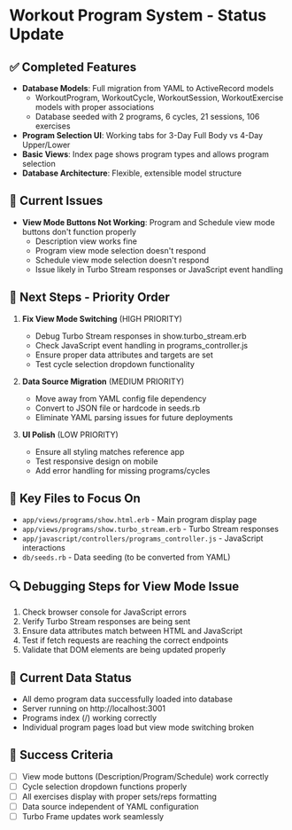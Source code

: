 # Workout Program System - Status Update

## ✅ **Completed Features**
- **Database Models**: Full migration from YAML to ActiveRecord models
  - WorkoutProgram, WorkoutCycle, WorkoutSession, WorkoutExercise models with proper associations
  - Database seeded with 2 programs, 6 cycles, 21 sessions, 106 exercises
- **Program Selection UI**: Working tabs for 3-Day Full Body vs 4-Day Upper/Lower
- **Basic Views**: Index page shows program types and allows program selection
- **Database Architecture**: Flexible, extensible model structure

## 🔧 **Current Issues**
- **View Mode Buttons Not Working**: Program and Schedule view mode buttons don't function properly
  - Description view works fine
  - Program view mode selection doesn't respond
  - Schedule view mode selection doesn't respond
  - Issue likely in Turbo Stream responses or JavaScript event handling

## 🚧 **Next Steps - Priority Order**
1. **Fix View Mode Switching** (HIGH PRIORITY)
   - Debug Turbo Stream responses in show.turbo_stream.erb
   - Check JavaScript event handling in programs_controller.js
   - Ensure proper data attributes and targets are set
   - Test cycle selection dropdown functionality

2. **Data Source Migration** (MEDIUM PRIORITY)
   - Move away from YAML config file dependency
   - Convert to JSON file or hardcode in seeds.rb
   - Eliminate YAML parsing issues for future deployments

3. **UI Polish** (LOW PRIORITY)
   - Ensure all styling matches reference app
   - Test responsive design on mobile
   - Add error handling for missing programs/cycles

## 📁 **Key Files to Focus On**
- `app/views/programs/show.html.erb` - Main program display page
- `app/views/programs/show.turbo_stream.erb` - Turbo Stream responses
- `app/javascript/controllers/programs_controller.js` - JavaScript interactions
- `db/seeds.rb` - Data seeding (to be converted from YAML)

## 🔍 **Debugging Steps for View Mode Issue**
1. Check browser console for JavaScript errors
2. Verify Turbo Stream responses are being sent
3. Ensure data attributes match between HTML and JavaScript
4. Test if fetch requests are reaching the correct endpoints
5. Validate that DOM elements are being updated properly

## 💾 **Current Data Status**
- All demo program data successfully loaded into database
- Server running on http://localhost:3001
- Programs index (/) working correctly
- Individual program pages load but view mode switching broken

## 🎯 **Success Criteria**
- [ ] View mode buttons (Description/Program/Schedule) work correctly
- [ ] Cycle selection dropdown functions properly
- [ ] All exercises display with proper sets/reps formatting
- [ ] Data source independent of YAML configuration
- [ ] Turbo Frame updates work seamlessly